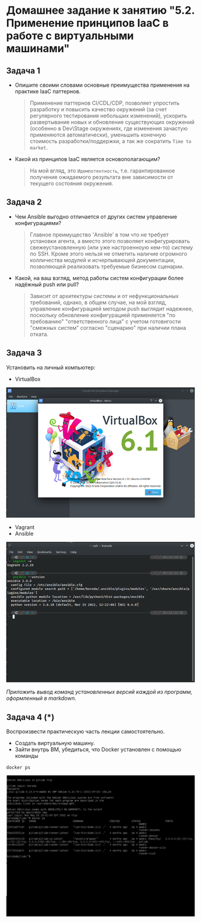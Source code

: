 # Домашнее задание к занятию "5.2. Применение принципов IaaC в работе с виртуальными машинами"

## Задача 1

- Опишите своими словами основные преимущества применения на практике IaaC паттернов.

    > Применение паттернов CI/CDL/CDP, позволяет упростить разработку и повысить качество окружений (за счет регулярного тестирования небольших изменений), ускорить развертывание новых и обновление существующих окружений (особенно в Dev\Stage окружениях, где изменения зачастую применяются автоматически), уменьшить конечную стоимость разработки/поддержки, а так же сократить `Time to market`.
    
- Какой из принципов IaaC является основополагающим?

    > На мой вгляд, это `Идемпотентность`, т.е. гарантированное получение ожидаемого результата вне зависимости от текущего состояния окружения. 

## Задача 2

- Чем Ansible выгодно отличается от других систем управление конфигурациями?

    > Главное преимущество 'Ansible' в том что не требует установки агента, а вместо этого позволяет конфигурировать свежеустановленную (или уже настроенноую кем-то) систему по SSH. Кроме этого нельзя не отметить наличие огромного колличества модулей и исчерпывающей документации, позволяющей реализовать требуемые бизнесом сценарии.

- Какой, на ваш взгляд, метод работы систем конфигурации более надёжный push или pull?

    > Зависит от архитектуры системы и от нефункциональных требований, однако, в общем случае, на мой взгляд, управление конфигурацией методом push выглядит надежнее, поскольку обновление конфигурацией применяется "по требованию" "ответственного лица" с учетом готовнгости "смежных систем" согласно "сценарию" при наличии плана отката.

## Задача 3


Установить на личный компьютер:

- VirtualBox

![](https://github.com/rudenko-ma/netology.homeworks/blob/main/05-virt-02-iaac/img/vbox-version.png)

- Vagrant
- Ansible

![](https://github.com/rudenko-ma/netology.homeworks/blob/main/05-virt-02-iaac/img/vagrant_and_ansible_vers.png)

*Приложить вывод команд установленных версий каждой из программ, оформленный в markdown.*

## Задача 4 (*)

Воспроизвести практическую часть лекции самостоятельно.

- Создать виртуальную машину.
- Зайти внутрь ВМ, убедиться, что Docker установлен с помощью команды
```
docker ps
```

![](https://github.com/rudenko-ma/netology.homeworks/blob/main/05-virt-02-iaac/img/docker_ps.png)